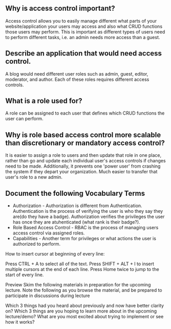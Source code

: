 ## Why is access control important?
  Access control allows you to easily manage different what parts of your website/application your users may access and also what CRUD functions those users may perform.  This is important as different types of users need to perform different tasks, i.e. an admin needs more access than a guest.

## Describe an application that would need access control.
A blog would need different user roles such as admin, guest, editor, moderator, and author.  Each of these roles requires different access controls.

## What is a role used for?
A role can be assigned to each user that defines which CRUD functions the user can perform.  

## Why is role based access control more scalable than discretionary or mandatory access control?
It is easier to assign a role to users and then update that role in one place, rather than go and update each individual user's access controls if changes need to be made.  Additionally, it prevents one 'power user' from crashing the system if they depart your organization.  Much easier to transfer that user's role to a new admin.


## Document the following Vocabulary Terms

- Authorization - Authorization is different from Authentication.  Authentication is the process of verifying the user is who they say they are(do they have a badge).  Authorization verifies the privileges the user has once they are atuhenticated (what rank is their badge?).
- Role Based Access Control - RBAC is the process of managing users access control via assigned roles.
- Capabilities - Another term for privileges or what actions the user is authorized to perform.


How to insert cursor at beginning of every line:

Press CTRL + A to select all of the text.
Press SHIFT + ALT + I to insert multiple cursors at the end of each line.
Press Home twice to jump to the start of every line.

Preview
Skim the following materials in preparation for the upcoming lecture. Note the following as you browse the material, and be prepared to participate in discussions during lecture

Which 3 things had you heard about previously and now have better clarity on?
Which 3 things are you hoping to learn more about in the upcoming lecture/demo?
What are you most excited about trying to implement or see how it works?